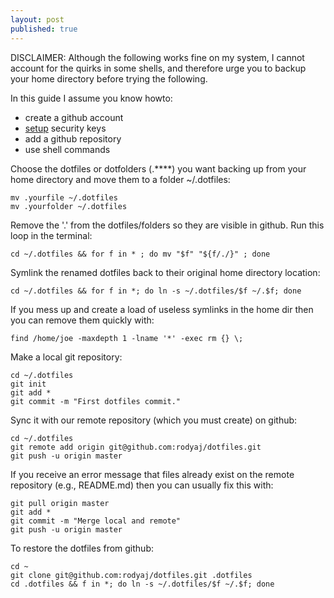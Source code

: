 ```yaml
---
layout: post
published: true
---
```


DISCLAIMER: Although the following works fine on my system, I cannot account for the quirks in some shells, and therefore urge you to backup your home directory before trying the following. 

In this guide I assume you know howto:

- create a github account
- [setup](https://help.github.com/articles/generating-ssh-keys) security keys
- add a github repository
- use shell commands

Choose the dotfiles or dotfolders (.****) you want backing up from your home directory and move them to a folder ~/.dotfiles:

``` 
mv .yourfile ~/.dotfiles
mv .yourfolder ~/.dotfiles
```

Remove the '.' from the dotfiles/folders so they are visible in github. Run this loop in the terminal:

```
cd ~/.dotfiles && for f in * ; do mv "$f" "${f/./}" ; done
```

Symlink the renamed dotfiles back to their original home directory location:

```
cd ~/.dotfiles && for f in *; do ln -s ~/.dotfiles/$f ~/.$f; done
```

If you mess up and create a load of useless symlinks in the home dir then you can remove them quickly with:

```
find /home/joe -maxdepth 1 -lname '*' -exec rm {} \;
```

Make a local git repository:

```
cd ~/.dotfiles
git init
git add *
git commit -m "First dotfiles commit."
```

Sync it with our remote repository (which you must create) on github:

```
cd ~/.dotfiles
git remote add origin git@github.com:rodyaj/dotfiles.git
git push -u origin master
```

If you receive an error message that files already exist on the remote repository (e.g., README.md) then you can usually fix this with:

```
git pull origin master
git add *
git commit -m "Merge local and remote"
git push -u origin master
```

To restore the dotfiles from github:

```
cd ~
git clone git@github.com:rodyaj/dotfiles.git .dotfiles
cd .dotfiles && f in *; do ln -s ~/.dotfiles/$f ~/.$f; done
```